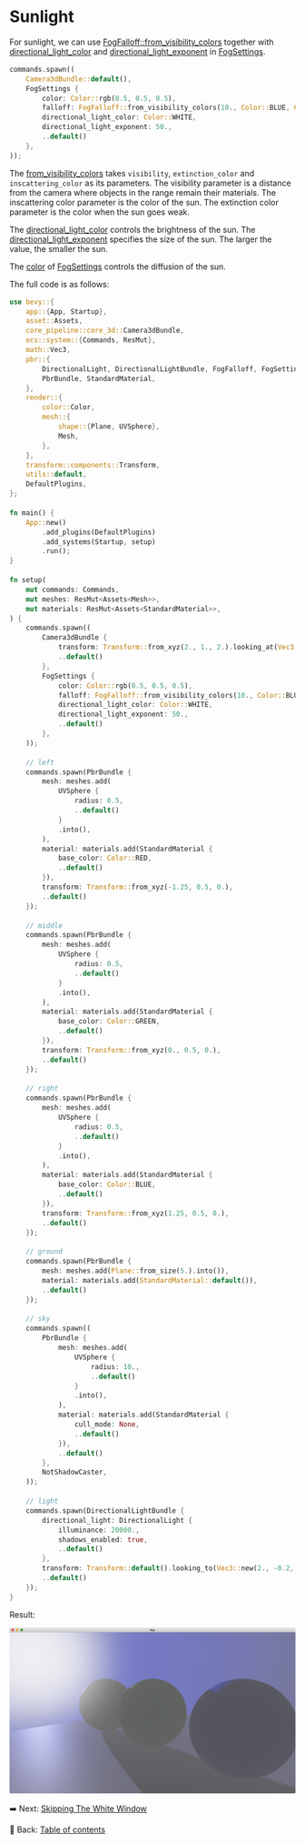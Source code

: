 # Sunlight

For sunlight, we can use [FogFalloff::from_visibility_colors](https://docs.rs/bevy/latest/bevy/pbr/enum.FogFalloff.html#method.from_visibility_colors) together with [directional_light_color](https://docs.rs/bevy/latest/bevy/pbr/struct.FogSettings.html#structfield.directional_light_color) and [directional_light_exponent](https://docs.rs/bevy/latest/bevy/pbr/struct.FogSettings.html#structfield.directional_light_exponent) in [FogSettings](https://docs.rs/bevy/latest/bevy/pbr/struct.FogSettings.html).

```rust
commands.spawn((
    Camera3dBundle::default(),
    FogSettings {
        color: Color::rgb(0.5, 0.5, 0.5),
        falloff: FogFalloff::from_visibility_colors(10., Color::BLUE, Color::WHITE),
        directional_light_color: Color::WHITE,
        directional_light_exponent: 50.,
        ..default()
    },
));
```

The [from_visibility_colors](https://docs.rs/bevy/latest/bevy/pbr/enum.FogFalloff.html#method.from_visibility_colors) takes `visibility`, `extinction_color` and `inscattering_color` as its parameters.
The visibility parameter is a distance from the camera where objects in the range remain their materials.
The inscattering color parameter is the color of the sun.
The extinction color parameter is the color when the sun goes weak.

The [directional_light_color](https://docs.rs/bevy/latest/bevy/pbr/struct.FogSettings.html#structfield.directional_light_color) controls the brightness of the sun.
The [directional_light_exponent](https://docs.rs/bevy/latest/bevy/pbr/struct.FogSettings.html#structfield.directional_light_exponent) specifies the size of the sun.
The larger the value, the smaller the sun.

The [color](https://docs.rs/bevy/latest/bevy/pbr/struct.FogSettings.html#structfield.color) of [FogSettings](https://docs.rs/bevy/latest/bevy/pbr/struct.FogSettings.html) controls the diffusion of the sun.

The full code is as follows:

```rust
use bevy::{
    app::{App, Startup},
    asset::Assets,
    core_pipeline::core_3d::Camera3dBundle,
    ecs::system::{Commands, ResMut},
    math::Vec3,
    pbr::{
        DirectionalLight, DirectionalLightBundle, FogFalloff, FogSettings, NotShadowCaster,
        PbrBundle, StandardMaterial,
    },
    render::{
        color::Color,
        mesh::{
            shape::{Plane, UVSphere},
            Mesh,
        },
    },
    transform::components::Transform,
    utils::default,
    DefaultPlugins,
};

fn main() {
    App::new()
        .add_plugins(DefaultPlugins)
        .add_systems(Startup, setup)
        .run();
}

fn setup(
    mut commands: Commands,
    mut meshes: ResMut<Assets<Mesh>>,
    mut materials: ResMut<Assets<StandardMaterial>>,
) {
    commands.spawn((
        Camera3dBundle {
            transform: Transform::from_xyz(2., 1., 2.).looking_at(Vec3::new(0., 0.5, 0.), Vec3::Y),
            ..default()
        },
        FogSettings {
            color: Color::rgb(0.5, 0.5, 0.5),
            falloff: FogFalloff::from_visibility_colors(10., Color::BLUE, Color::WHITE),
            directional_light_color: Color::WHITE,
            directional_light_exponent: 50.,
            ..default()
        },
    ));

    // left
    commands.spawn(PbrBundle {
        mesh: meshes.add(
            UVSphere {
                radius: 0.5,
                ..default()
            }
            .into(),
        ),
        material: materials.add(StandardMaterial {
            base_color: Color::RED,
            ..default()
        }),
        transform: Transform::from_xyz(-1.25, 0.5, 0.),
        ..default()
    });

    // middle
    commands.spawn(PbrBundle {
        mesh: meshes.add(
            UVSphere {
                radius: 0.5,
                ..default()
            }
            .into(),
        ),
        material: materials.add(StandardMaterial {
            base_color: Color::GREEN,
            ..default()
        }),
        transform: Transform::from_xyz(0., 0.5, 0.),
        ..default()
    });

    // right
    commands.spawn(PbrBundle {
        mesh: meshes.add(
            UVSphere {
                radius: 0.5,
                ..default()
            }
            .into(),
        ),
        material: materials.add(StandardMaterial {
            base_color: Color::BLUE,
            ..default()
        }),
        transform: Transform::from_xyz(1.25, 0.5, 0.),
        ..default()
    });

    // ground
    commands.spawn(PbrBundle {
        mesh: meshes.add(Plane::from_size(5.).into()),
        material: materials.add(StandardMaterial::default()),
        ..default()
    });

    // sky
    commands.spawn((
        PbrBundle {
            mesh: meshes.add(
                UVSphere {
                    radius: 10.,
                    ..default()
                }
                .into(),
            ),
            material: materials.add(StandardMaterial {
                cull_mode: None,
                ..default()
            }),
            ..default()
        },
        NotShadowCaster,
    ));

    // light
    commands.spawn(DirectionalLightBundle {
        directional_light: DirectionalLight {
            illuminance: 20000.,
            shadows_enabled: true,
            ..default()
        },
        transform: Transform::default().looking_to(Vec3::new(2., -0.2, 0.5), Vec3::Y),
        ..default()
    });
}
```

Result:

![Sunlight](./pic/sunlight.png)

:arrow_right:  Next: [Skipping The White Window](./skipping_the_white_window.md)

:blue_book: Back: [Table of contents](./../README.md)
